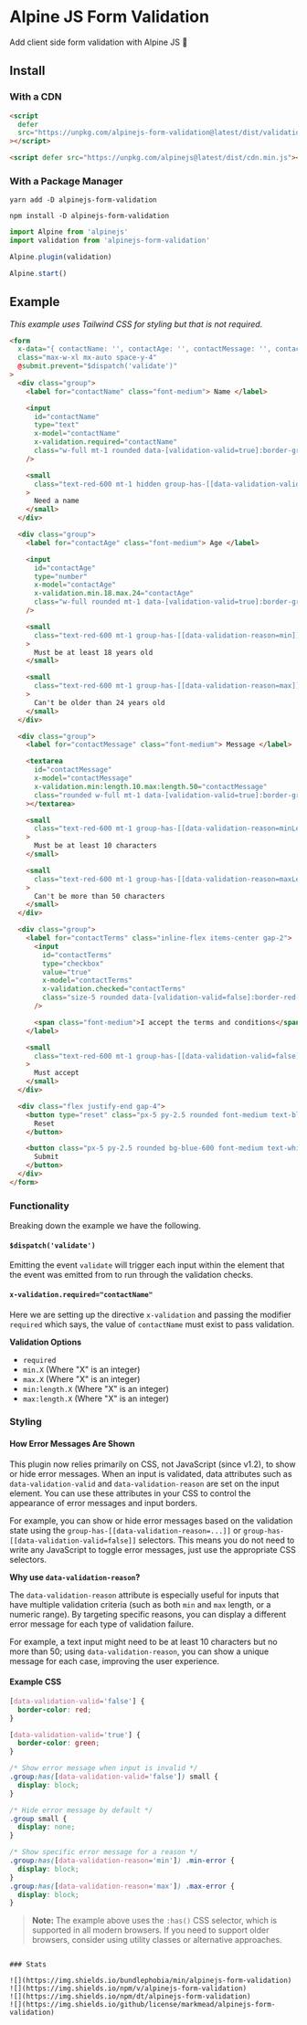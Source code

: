 # Alpine JS Form Validation

Add client side form validation with Alpine JS 🎉

## Install

### With a CDN

```html
<script
  defer
  src="https://unpkg.com/alpinejs-form-validation@latest/dist/validation.min.js"
></script>

<script defer src="https://unpkg.com/alpinejs@latest/dist/cdn.min.js"></script>
```

### With a Package Manager

```shell
yarn add -D alpinejs-form-validation

npm install -D alpinejs-form-validation
```

```js
import Alpine from 'alpinejs'
import validation from 'alpinejs-form-validation'

Alpine.plugin(validation)

Alpine.start()
```

## Example

_This example uses Tailwind CSS for styling but that is not required._

```html
<form
  x-data="{ contactName: '', contactAge: '', contactMessage: '', contactTerms: false }"
  class="max-w-xl mx-auto space-y-4"
  @submit.prevent="$dispatch('validate')"
>
  <div class="group">
    <label for="contactName" class="font-medium"> Name </label>

    <input
      id="contactName"
      type="text"
      x-model="contactName"
      x-validation.required="contactName"
      class="w-full mt-1 rounded data-[validation-valid=true]:border-green-500 data-[validation-valid=false]:border-red-500"
    />

    <small
      class="text-red-600 mt-1 hidden group-has-[[data-validation-valid=false]]:block hidden"
    >
      Need a name
    </small>
  </div>

  <div class="group">
    <label for="contactAge" class="font-medium"> Age </label>

    <input
      id="contactAge"
      type="number"
      x-model="contactAge"
      x-validation.min.18.max.24="contactAge"
      class="w-full rounded mt-1 data-[validation-valid=true]:border-green-500 data-[validation-valid=false]:border-red-500"
    />

    <small
      class="text-red-600 mt-1 group-has-[[data-validation-reason=min]]:block hidden"
    >
      Must be at least 18 years old
    </small>

    <small
      class="text-red-600 mt-1 group-has-[[data-validation-reason=max]]:block hidden"
    >
      Can't be older than 24 years old
    </small>
  </div>

  <div class="group">
    <label for="contactMessage" class="font-medium"> Message </label>

    <textarea
      id="contactMessage"
      x-model="contactMessage"
      x-validation.min:length.10.max:length.50="contactMessage"
      class="rounded w-full mt-1 data-[validation-valid=true]:border-green-500 data-[validation-valid=false]:border-red-500"
    ></textarea>

    <small
      class="text-red-600 mt-1 group-has-[[data-validation-reason=minLength]]:block hidden"
    >
      Must be at least 10 characters
    </small>

    <small
      class="text-red-600 mt-1 group-has-[[data-validation-reason=maxLength]]:block hidden"
    >
      Can't be more than 50 characters
    </small>
  </div>

  <div class="group">
    <label for="contactTerms" class="inline-flex items-center gap-2">
      <input
        id="contactTerms"
        type="checkbox"
        value="true"
        x-model="contactTerms"
        x-validation.checked="contactTerms"
        class="size-5 rounded data-[validation-valid=false]:border-red-500"
      />

      <span class="font-medium">I accept the terms and conditions</span>
    </label>

    <small
      class="text-red-600 mt-1 group-has-[[data-validation-valid=false]]:block hidden"
    >
      Must accept
    </small>
  </div>

  <div class="flex justify-end gap-4">
    <button type="reset" class="px-5 py-2.5 rounded font-medium text-blue-600">
      Reset
    </button>

    <button class="px-5 py-2.5 rounded bg-blue-600 font-medium text-white">
      Submit
    </button>
  </div>
</form>
```

### Functionality

Breaking down the example we have the following.

#### `$dispatch('validate')`

Emitting the event `validate` will trigger each input within the element that
the event was emitted from to run through the validation checks.

#### `x-validation.required="contactName"`

Here we are setting up the directive `x-validation` and passing the modifier
`required` which says, the value of `contactName` must exist to pass validation.

**Validation Options**

- `required`
- `min.X` (Where "X" is an integer)
- `max.X` (Where "X" is an integer)
- `min:length.X` (Where "X" is an integer)
- `max:length.X` (Where "X" is an integer)

### Styling

#### How Error Messages Are Shown

This plugin now relies primarily on CSS, not JavaScript (since v1.2), to show or
hide error messages. When an input is validated, data attributes such as
`data-validation-valid` and `data-validation-reason` are set on the input
element. You can use these attributes in your CSS to control the appearance of
error messages and input borders.

For example, you can show or hide error messages based on the validation state
using the `group-has-[[data-validation-reason=...]]` or
`group-has-[[data-validation-valid=false]]` selectors. This means you do not
need to write any JavaScript to toggle error messages, just use the appropriate
CSS selectors.

**Why use `data-validation-reason`?**

The `data-validation-reason` attribute is especially useful for inputs that have
multiple validation criteria (such as both `min` and `max` length, or a numeric
range). By targeting specific reasons, you can display a different error message
for each type of validation failure.

For example, a text input might need to be at least 10 characters but no more
than 50; using `data-validation-reason`, you can show a unique message for each
case, improving the user experience.

#### Example CSS

```css
[data-validation-valid='false'] {
  border-color: red;
}

[data-validation-valid='true'] {
  border-color: green;
}

/* Show error message when input is invalid */
.group:has([data-validation-valid='false']) small {
  display: block;
}

/* Hide error message by default */
.group small {
  display: none;
}

/* Show specific error message for a reason */
.group:has([data-validation-reason='min']) .min-error {
  display: block;
}
.group:has([data-validation-reason='max']) .max-error {
  display: block;
}
```

> **Note:** The example above uses the `:has()` CSS selector, which is supported
> in all modern browsers. If you need to support older browsers, consider using
> utility classes or alternative approaches.

```

### Stats

![](https://img.shields.io/bundlephobia/min/alpinejs-form-validation)
![](https://img.shields.io/npm/v/alpinejs-form-validation)
![](https://img.shields.io/npm/dt/alpinejs-form-validation)
![](https://img.shields.io/github/license/markmead/alpinejs-form-validation)
```
